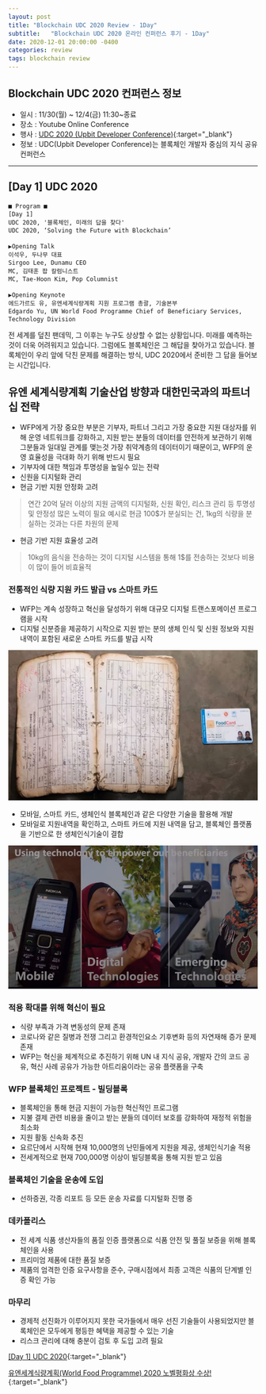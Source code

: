 ```yaml
---
layout: post
title: "Blockchain UDC 2020 Review - 1Day"
subtitle:   "Blockchain UDC 2020 온라인 컨퍼런스 후기 - 1Day"
date: 2020-12-01 20:00:00 -0400
categories: review
tags: blockchain review
---
```


## Blockchain UDC 2020 컨퍼런스 정보
- 일시 : 11/30(월) ~ 12/4(금) 11:30~종료
- 장소 : Youtube Online Conference
- 행사 : [UDC 2020 (Upbit Developer Conference)](https://udc.upbit.com/){:target="_blank"}
- 정보 : UDC(Upbit Developer Conference)는 블록체인 개발자 중심의 지식 공유 컨퍼런스

---
## [Day 1] UDC 2020

```
■ Program ■
[Day 1]
UDC 2020, '블록체인, 미래의 답을 찾다'
UDC 2020, ‘Solving the Future with Blockchain’

▶Opening Talk
이석우, 두나무 대표
Sirgoo Lee, Dunamu CEO
MC, 김태훈 팝 칼럼니스트
MC, Tae-Hoon Kim, Pop Columnist

▶Opening Keynote
에드가르도 유, 유엔세계식량계획 지원 프로그램 총괄, 기술본부
Edgardo Yu, UN World Food Programme Chief of Beneficiary Services, Technology Division
```

전 세계를 덮친 팬데믹, 그 이후는 누구도 상상할 수 없는 상황입니다.
미래를 예측하는 것이 더욱 어려워지고 있습니다.
그럼에도 블록체인은 그 해답을 찾아가고 있습니다.
블록체인이 우리 앞에 닥친 문제를 해결하는 방식, UDC 2020에서 준비한 그 답을 들어보는 시간입니다.

## 유엔 세계식량계획 기술산업 방향과 대한민국과의 파트너십 전략
- WFP에게 가장 중요한 부분은 기부자, 파트너 그리고 가장 중요한 지원 대상자를 위해 운영 네트워크를 강화하고, 지원 받는 분들의 데이터를 안전하게 보관하기 위해 그분들과 일대일 관계를 맺는것
  가장 취약계층의 데이터이기 때문이고, WFP의 운영 효율성을 극대화 하기 위해 반드시 필요
- 기부자에 대한 책임과 투명성을 높일수 있는 전략
- 신원을 디지털화 관리
- 현금 기반 지원 안정화 고려
 > 연간 20억 달러 이상의 지원 금액의 디지털화, 신원 확인, 리스크 관리 등 투명성 및 안정성 많은 노력이 필요
 > 예시로 현금 100$가 분실되는 건, 1kg의 식량을 분실하는 것과는 다른 차원의 문제
- 현금 기반 지원 효율성 고려
 > 10kg의 음식을 전송하는 것이 디지털 시스템을 통해 1$를 전송하는 것보다 비용이 많이 들어 비효율적 

### 전통적인 식량 지원 카드 발급 vs 스마트 카드
- WFP는 계속 성장하고 혁신을 달성하기 위해 대규모 디지털 트랜스포메이션 프로그램을 시작
- 디지털 신분증을 제공하기 시작으로 지원 받는 분의 생체 인식 및 신원 정보와 지원 내역이 포함된 새로운 스마트 카드를 발급 시작

![식량 지원 카드 비교 이미지](/assets/img/post/blockchain/udc2020/wfp-01.JPG)

- 모바일, 스마트 카드, 생체인식 블록체인과 같은 다양한 기술을 활용해 개발 
- 모바일로 지원내역을 확인하고, 스마트 카드에 지원 내역을 담고, 블록체인 플랫폼을 기반으로 한 생체인식기술이 결합

![적용사례 이미지 이미지](/assets/img/post/blockchain/udc2020/wfp-02.JPG)

### 적용 확대를 위해 혁신이 필요
 - 식량 부족과 가격 변동성의 문제 존재
 - 코로나와 같은 질병과 전쟁 그리고 환경적인요소 기후변화 등의 자연재해 증가 문제 존재
 - WFP는 혁신을 체계적으로 추진하기 위해 UN 내 지식 공유, 개발자 간의 코드 공유, 혁신 사례 공유가 가능한 아트리움이라는 공유 플랫폼을 구축

### WFP 블록체인 프로젝트 - 빌딩블록 
 - 블록체인을 통해 현금 지원이 가능한 혁신적인 프로그램
 - 지불 결제 관련 비용을 줄이고 받는 분들의 데이터 보호를 강화하여 재정적 위험을 최소화
 - 지원 활동 신속화 추진
 - 요르단에서 시작해 현재 10,000명의 난민들에게 지원을 제공, 생체인식기술 적용
 - 전세계적으로 현재 700,000명 이상이 빌딩블록을 통해 지원 받고 있음

### 블록체인 기술을 운송에 도입
 - 선하증권, 각종 리포트 등 모든 운송 자료를 디지털화 진행 중

### 데카폴리스
 - 전 세계 식품 생산자들의 품질 인증 플랫폼으로 식품 안전 및 풀질 보증을 위해 블록체인을 사용
 - 프리미엄 제품에 대한 품질 보증
 - 제품의 엄격한 인증 요구사항을 준수, 구매시점에서 최종 고객은 식품의 단계별 인증 확인 가능

### 마무리
 - 경제적 선진화가 이루어지지 못한 국가들에서 매우 선진 기술들이 사용되었지만 블록체인은 모두에게 평등한 혜택을 제공할 수 있는 기술
 - 리스크 관리에 대해 충분이 검토 후 도입 고려 필요
 
[[Day 1] UDC 2020](https://www.youtube.com/watch?v=WYIBN8jk3d4){:target="_blank"}

[유엔세계식량계획(World Food Programme) 2020 노벨평화상 수상!](https://m.blog.naver.com/wfpkorea/222115621436){:target="_blank"}
